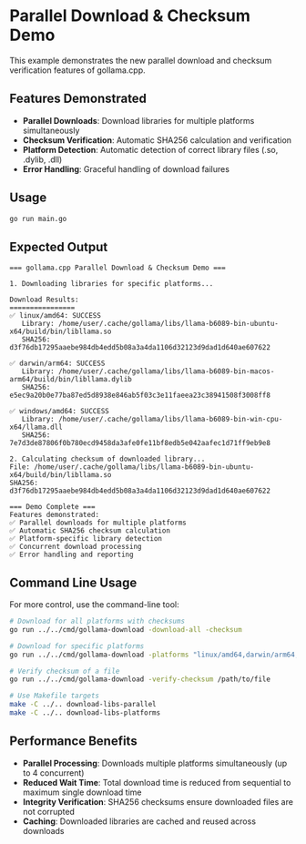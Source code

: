 # Parallel Download & Checksum Demo

This example demonstrates the new parallel download and checksum verification features of gollama.cpp.

## Features Demonstrated

- **Parallel Downloads**: Download libraries for multiple platforms simultaneously
- **Checksum Verification**: Automatic SHA256 calculation and verification
- **Platform Detection**: Automatic detection of correct library files (.so, .dylib, .dll)
- **Error Handling**: Graceful handling of download failures

## Usage

```bash
go run main.go
```

## Expected Output

```
=== gollama.cpp Parallel Download & Checksum Demo ===

1. Downloading libraries for specific platforms...

Download Results:
================
✅ linux/amd64: SUCCESS
   Library: /home/user/.cache/gollama/libs/llama-b6089-bin-ubuntu-x64/build/bin/libllama.so
   SHA256: d3f76db17295aaebe984db4edd5b08a3a4da1106d32123d9dad1d640ae607622

✅ darwin/arm64: SUCCESS
   Library: /home/user/.cache/gollama/libs/llama-b6089-bin-macos-arm64/build/bin/libllama.dylib
   SHA256: e5ec9a20b0e77ba87ed5d8938e846ab5f03c3e11faeea23c38941508f3008ff8

✅ windows/amd64: SUCCESS
   Library: /home/user/.cache/gollama/libs/llama-b6089-bin-win-cpu-x64/llama.dll
   SHA256: 7e7d3de87806f0b780ecd9458da3afe0fe11bf8edb5e042aafec1d71ff9eb9e8

2. Calculating checksum of downloaded library...
File: /home/user/.cache/gollama/libs/llama-b6089-bin-ubuntu-x64/build/bin/libllama.so
SHA256: d3f76db17295aaebe984db4edd5b08a3a4da1106d32123d9dad1d640ae607622

=== Demo Complete ===
Features demonstrated:
✅ Parallel downloads for multiple platforms
✅ Automatic SHA256 checksum calculation
✅ Platform-specific library detection
✅ Concurrent download processing
✅ Error handling and reporting
```

## Command Line Usage

For more control, use the command-line tool:

```bash
# Download for all platforms with checksums
go run ../../cmd/gollama-download -download-all -checksum

# Download for specific platforms
go run ../../cmd/gollama-download -platforms "linux/amd64,darwin/arm64,windows/amd64" -checksum

# Verify checksum of a file
go run ../../cmd/gollama-download -verify-checksum /path/to/file

# Use Makefile targets
make -C ../.. download-libs-parallel
make -C ../.. download-libs-platforms
```

## Performance Benefits

- **Parallel Processing**: Downloads multiple platforms simultaneously (up to 4 concurrent)
- **Reduced Wait Time**: Total download time is reduced from sequential to maximum single download time
- **Integrity Verification**: SHA256 checksums ensure downloaded files are not corrupted
- **Caching**: Downloaded libraries are cached and reused across downloads
